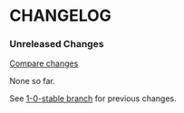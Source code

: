 # CHANGELOG

### Unreleased Changes

[Compare changes](https://github.com/tf/paperclip-nginx-upload/compare/1-0-stable...master)

None so far.

See
[1-0-stable branch](https://github.com/tf/paperclip-nginx-upload/blob/1-0-stable/CHANGELOG.md)
for previous changes.
